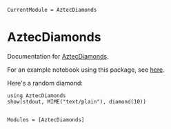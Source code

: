 ```@meta
CurrentModule = AztecDiamonds
```

# AztecDiamonds

Documentation for [AztecDiamonds](https://github.com/JuliaLabs/AztecDiamonds.jl).

For an example notebook using this package, see [here](https://julia.mit.edu/AztecDiamonds.jl/examples/stable/notebook.html).

Here's a random diamond:

```@example
using AztecDiamonds
show(stdout, MIME("text/plain"), diamond(10))
```

```@index
```

```@autodocs
Modules = [AztecDiamonds]
```

